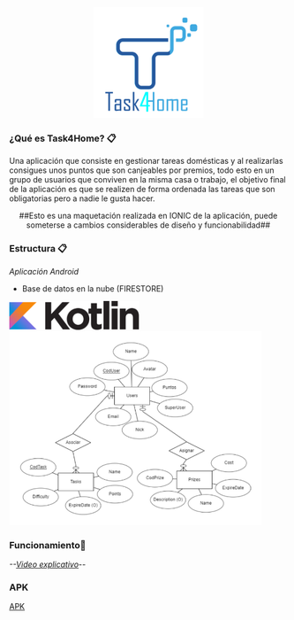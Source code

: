 <p align="center">
    <img height="200px" src="ReadmeImages/logo.png" alt="Master">
</p>


### ¿Qué es Task4Home? 📋

Una aplicación que consiste en gestionar tareas domésticas y al realizarlas consigues unos puntos que son canjeables por premios, todo esto en un grupo de usuarios que conviven en la misma casa o trabajo, el objetivo final de la aplicación es que se realizen de forma ordenada las tareas que son obligatorias pero a nadie le gusta hacer.

<p align="center">##Esto es una maquetación realizada en IONIC de la aplicación, puede someterse a cambios considerables de diseño y funcionabilidad##</p>


### Estructura 📋

_Aplicación Android_
- Base de datos en la nube (FIRESTORE)

<img height="52px" src="ReadmeImages/logo-kotlin.png">
<img height="350px" src="ReadmeImages/esquemabasededatos.png">

### Funcionamiento🔧

_--[Video explicativo](https://www.youtube.com/watch?v=HCuQZaJhdMQ&ab_channel=BruceCSGO)--_


### APK ###

[APK](https://github.com/jairobuendia/ProyectoFinalTask4Home/blob/main/Task4Home-v1/app/app-debug.apk)

